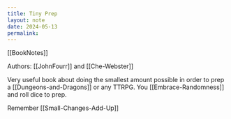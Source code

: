 ```yaml
---
title: Tiny Prep
layout: note
date: 2024-05-13
permalink:
---
```


[[BookNotes]] 

Authors: [[JohnFourr]] and [[Che-Webster]]

Very useful book about doing the smallest amount possible in order to prep a [[Dungeons-and-Dragons]] or any TTRPG. You [[Embrace-Randomness]] and roll dice to prep.

Remember [[Small-Changes-Add-Up]]

